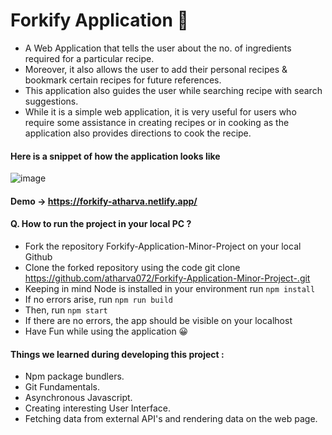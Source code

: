 # Forkify Application 🍜

- A Web Application that tells the user about the no. of ingredients required for a particular recipe.
- Moreover, it also allows the user to add their personal recipes & bookmark certain recipes for future references.
- This application also guides the user while searching recipe with search suggestions.
- While it is a simple web application, it is very useful for users who require some assistance in creating recipes or in cooking as the application also provides directions to cook the recipe.

#### Here is a snippet of how the application looks like 
![image](https://user-images.githubusercontent.com/76684818/139418889-27bae65b-c0eb-4cd9-8df6-9d28ff7b6a53.png)

#### Demo -> https://forkify-atharva.netlify.app/

#### Q. How to run the project in your local PC ?
- Fork the repository Forkify-Application-Minor-Project on your local Github
- Clone the forked repository using the code git clone https://github.com/atharva072/Forkify-Application-Minor-Project-.git
- Keeping in mind Node is installed in your environment run `npm install`
- If no errors arise, run `npm run build`
- Then, run `npm start`
- If there are no errors, the app should be visible on your localhost
- Have Fun while using the application 😀

#### Things we learned during developing this project :
- Npm package bundlers.
- Git Fundamentals.
- Asynchronous Javascript.
- Creating interesting User Interface.
- Fetching data from external API's and rendering data on the web page. 

